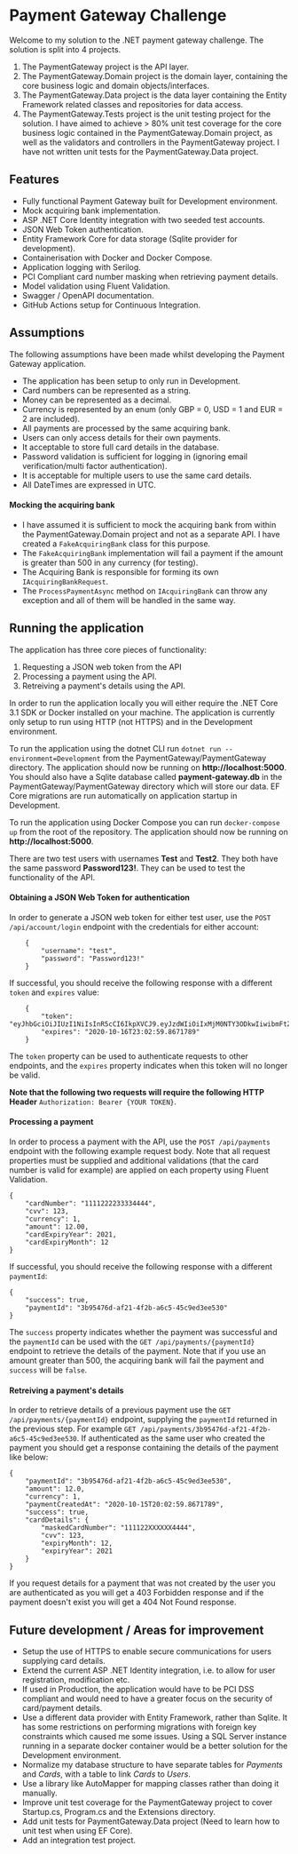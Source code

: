 # Payment Gateway Challenge

Welcome to my solution to the .NET payment gateway challenge. The solution is split into 4 projects.

1. The PaymentGateway project is the API layer.
2. The PaymentGateway.Domain project is the domain layer, containing the core business logic and domain objects/interfaces.
3. The PaymentGateway.Data project is the data layer containing the Entity Framework related classes and repositories for data access.
4. The PaymentGateway.Tests project is the unit testing project for the solution. I have aimed to achieve > 80% unit test coverage for the core business logic contained in the PaymentGateway.Domain project, as well as the validators and controllers in the PaymentGateway project. I have not written unit tests for the  PaymentGateway.Data project.

## Features

- Fully functional Payment Gateway built for Development environment.
- Mock acquiring bank implementation.
- ASP .NET Core Identity integration with two seeded test accounts.
- JSON Web Token authentication.
- Entity Framework Core for data storage (Sqlite provider for development).
- Containerisation with Docker and Docker Compose.
- Application logging with Serilog.
- PCI Compliant card number masking when retrieving payment details.
- Model validation using Fluent Validation.
- Swagger / OpenAPI documentation.
- GitHub Actions setup for Continuous Integration.

## Assumptions

The following assumptions have been made whilst developing the Payment Gateway application.

- The application has been setup to only run in Development.
- Card numbers can be represented as a string.
- Money can be represented as a decimal.
- Currency is represented by an enum (only GBP = 0, USD = 1 and EUR = 2 are included).
- All payments are processed by the same acquiring bank.
- Users can only access details for their own payments.
- It acceptable to store full card details in the database.
- Password validation is sufficient for logging in (ignoring email verification/multi factor authentication).
- It is acceptable for multiple users to use the same card details.
- All DateTimes are expressed in UTC.

#### Mocking the acquiring bank

- I have assumed it is sufficient to mock the acquiring bank from within the PaymentGateway.Domain project and not as a separate API. I have created a `FakeAcquiringBank` class for this purpose.
- The `FakeAcquiringBank` implementation will fail a payment if the amount is greater than 500 in any currency (for testing). 
- The Acquiring Bank is responsible for forming its own `IAcquiringBankRequest`.
- The `ProcessPaymentAsync` method on `IAcquiringBank` can throw any exception and all of them will be handled in the same way. 

## Running the application

The application has three core pieces of functionality:

1. Requesting a JSON web token from the API
2. Processing a payment using the API.
3. Retreiving a payment's details using the API.

In order to run the application locally you will either require the .NET Core 3.1 SDK or Docker installed on your machine. The application is currently only setup to run using HTTP (not HTTPS) and in the Development environment.

To run the application using the dotnet CLI run `dotnet run --environment=Development` from the PaymentGateway/PaymentGateway directory. The application should now be running on **http://localhost:5000**. You should also have a Sqlite database called **payment-gateway.db** in the PaymentGateway/PaymentGateway directory which will store our data. EF Core migrations are run automatically on application startup in Development.

To run the application using Docker Compose you can run `docker-compose up` from the root of the repository. The application should now be running on **http://localhost:5000**.

There are two test users with usernames **Test** and **Test2**. They both have the same password **Password123!**. They can be used to test the functionality of the API.

#### Obtaining a JSON Web Token for authentication

In order to generate a JSON web token for either test user, use the `POST /api/account/login` endpoint with the credentials for either account:

```
    {
        "username": "test",
        "password": "Password123!"
    }
```

If successful, you should receive the following response with a different `token` and `expires` value:

```
    {
        "token": "eyJhbGciOiJIUzI1NiIsInR5cCI6IkpXVCJ9.eyJzdWIiOiIxMjM0NTY3ODkwIiwibmFtZSI6IkpvaG4gRG9lIiwiaWF0IjoxNTE2MjM5MDIyfQ.SflKxwRJSMeKKF2QT4fwpMeJf36POk6yJV_adQssw5c",
        "expires": "2020-10-16T23:02:59.8671789"
    }
```

The `token` property can be used to authenticate requests to other endpoints, and the `expires` property indicates when this token will no longer be valid.

**Note that the following two requests will require the following HTTP Header** 
`Authorization: Bearer {YOUR TOKEN}`.

#### Processing a payment

In order to process a payment with the API, use the `POST /api/payments` endpoint with the following example request body. Note that all request properties must be supplied and additional validations (that the card number is valid for example) are applied on each property using Fluent Validation.
   
```
{
    "cardNumber": "1111222233334444",
    "cvv": 123,
    "currency": 1,
    "amount": 12.00,
    "cardExpiryYear": 2021,
    "cardExpiryMonth": 12
}
```

If successful, you should receive the following response with a different `paymentId`:

```
{
    "success": true,
    "paymentId": "3b95476d-af21-4f2b-a6c5-45c9ed3ee530"
}
```

The `success` property indicates whether the payment was successful and the `paymentId` can be used with the `GET /api/payments/{paymentId}` endpoint to retrieve the details of the payment. Note that if you use an amount greater than 500, the acquiring bank will fail the payment and `success` will be `false`.

#### Retreiving a payment's details

 In order to retrieve details of a previous payment use the `GET /api/payments/{paymentId}` endpoint, supplying the `paymentId` returned in the previous step. For example `GET /api/payments/3b95476d-af21-4f2b-a6c5-45c9ed3ee530`. If authenticated as the same user who created the payment you should get a response containing the details of the payment like below:

```
{
    "paymentId": "3b95476d-af21-4f2b-a6c5-45c9ed3ee530",
    "amount": 12.0,
    "currency": 1,
    "paymentCreatedAt": "2020-10-15T20:02:59.8671789",
    "success": true,
    "cardDetails": {
        "maskedCardNumber": "111122XXXXXX4444",
        "cvv": 123,
        "expiryMonth": 12,
        "expiryYear": 2021
    }
}
```

If you request details for a payment that was not created by the user you are authenticated as you will get a 403 Forbidden response and if the payment doesn't exist you will get a 404 Not Found response.

## Future development / Areas for improvement

- Setup the use of HTTPS to enable secure communications for users supplying card details.
- Extend the current ASP .NET Identity integration, i.e. to allow for user registration, modification etc.
- If used in Production, the application would have to be PCI DSS compliant and would need to have a greater focus on the security of card/payment details.
- Use a different data provider with Entity Framework, rather than Sqlite. It has some restrictions on performing migrations with foreign key constraints which caused me some issues. Using a SQL Server instance running in a separate docker container would be a better solution for the Development environment.
- Normalize my database structure to have separate tables for *Payments* and *Cards*, with a table to link *Cards* to *Users*.
- Use a library like AutoMapper for mapping classes rather than doing it manually.
- Improve unit test coverage for the PaymentGateway project to cover Startup.cs, Program.cs and the Extensions directory.
- Add unit tests for PaymentGateway.Data project (Need to learn how to unit test when using EF Core).
- Add an integration test project.
